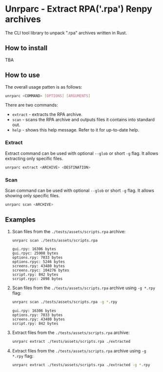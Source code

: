 # Unrparc - Extract RPA('.rpa') Renpy archives 

The CLI tool library to unpack ".rpa" archives written in Rust.

## How to install

TBA

## How to use

The overall usage patten is as follows:
```bash
unrparc <COMMAND> [OPTIONS] [ARGUMENTS] 
```

There are two commands:
- `extract` - extracts the RPA archive. 
- `scan` - scans the RPA archive and outputs files it contains into standard out.
- `help` - shows this help message. Refer to it for up-to-date help.

### Extract

Extract command can be used with optional `--glob` or short `-g` flag. It allows extracting only specific files.

```bash
unrparc extract <ARCHIVE> <DESTINATION>
```

### Scan 

Scan command can be used with optional `--glob` or short `-g` flag. It allows showing only specific files.

```bash
unrparc scan <ARCHIVE>
```

## Examples

1. Scan files from the `./tests/assets/scripts.rpa` archive:

    ```bash
    unrparc scan ./tests/assets/scripts.rpa
    ```

    ```result
    gui.rpy: 16306 bytes
    gui.rpyc: 25908 bytes
    options.rpy: 7033 bytes
    options.rpyc: 5246 bytes
    screens.rpy: 43480 bytes
    screens.rpyc: 104276 bytes
    script.rpy: 842 bytes
    script.rpyc: 2098 bytes
    ```

1. Scan files from the `./tests/assets/scripts.rpa` archive using `-g *.rpy` flag:

    ```bash
    unrparc scan ./tests/assets/scripts.rpa -g *.rpy
    ```

    ```result
    gui.rpy: 16306 bytes
    options.rpy: 7033 bytes
    screens.rpy: 43480 bytes
    script.rpy: 842 bytes
    ```

1. Extract files from the `./tests/assets/scripts.rpa` archive:

    ```bash
    unrparc extract ./tests/assets/scripts.rpa ./extracted
    ```

1. Extract files from the `./tests/assets/scripts.rpa` archive using `-g *.rpy` flag:

    ```bash
    unrparc extract ./tests/assets/scripts.rpa ./extracted -g *.rpy
    ```